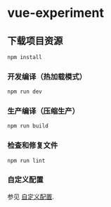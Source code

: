 # vue-experiment

## 下载项目资源

```bash
npm install
```

### 开发编译（热加载模式）

```bash
npm run dev
```

### 生产编译（压缩生产）

```bash
npm run build
```

### 检查和修复文件

```bash
npm run lint
```

### 自定义配置

参见 [自定义配置](https://cli.vuejs.org/config/).
